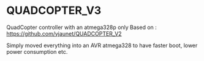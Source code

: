 QUADCOPTER_V3
==============


QuadCopter controller with an atmega328p only
Based on : https://github.com/vjaunet/QUADCOPTER_V2

Simply moved everything into an AVR atmega328 to have faster boot, lower power consumption etc.